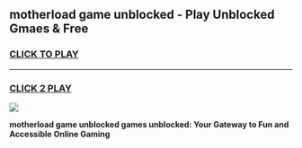 
## motherload game unblocked - Play Unblocked Gmaes & Free
<h3>
<a href="https://premium.freeplayer.one?title=motherload_game_unblocked&ref=19F">CLICK TO PLAY</a></h3>
<hr>

<h3>
<a href="https://premium.freeplayer.one?title=motherload_game_unblocked&ref=19F">CLICK 2 PLAY</a>
  
</h3>

<a href="https://premium.freeplayer.one?title=motherload_game_unblocked&ref=19F/"><img src="https://clearcache.store/games.png"></a>


**motherload game unblocked games unblocked: Your Gateway to Fun and Accessible Online Gaming**
